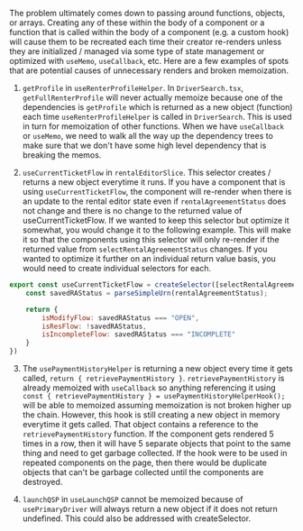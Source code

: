 The problem ultimately comes down to passing around functions, objects, or arrays. Creating any of these within the body of a component or a function that is called within the body of a component (e.g. a custom hook) will cause them to be recreated each time their creator re-renders unless they are initialized / managed via some type of state management or optimized with `useMemo`, `useCallback`, etc.
Here are a few examples of spots that are potential causes of unnecessary renders and broken memoization.

1. `getProfile` in `useRenterProfileHelper`. In `DriverSearch.tsx`, `getFullRenterProfile` will never actually memoize because one of the dependencies is `getProfile` which is returned as a new object (function) each time `useRenterProfileHelper` is called in `DriverSearch`. This is used in turn for memoization of other functions. When we have `useCallback` or `useMemo`, we need to walk all the way up the dependency trees to make sure that we don't have some high level dependency that is breaking the memos.

2. `useCurrentTicketFlow` in `rentalEditorSlice`. This selector creates / returns a new object everytime it runs. If you have a component that is using `useCurrentTicketFlow`, the component will re-render when there is an update to the rental editor state even if `rentalAgreementStatus` does not change and there is no change to the returned value of useCurrentTicketFlow. If we wanted to keep this selector but optimize it somewhat, you would change it to the following example. This will make it so that the components using this selector will only re-render if the returned value from `selectRentalAgreementStatus` changes. If you wanted to optimize it further on an individual return value basis, you would need to create individual selectors for each.

```js
export const useCurrentTicketFlow = createSelector([selectRentalAgreementStatus], (rentalAgreementStatus) => {
    const savedRAStatus = parseSimpleUrn(rentalAgreementStatus);

    return {
        isModifyFlow: savedRAStatus === "OPEN",
        isResFlow: !savedRAStatus,
        isIncompleteFlow: savedRAStatus === "INCOMPLETE"
    }
})
```

3. The `usePaymentHistoryHelper` is returning a new object every time it gets called, `return { retrievePaymentHistory }`. `retrievePaymentHistory` is already memoized with `useCallback` so anything referencing it using `const { retrievePaymentHistory } = usePaymentHistoryHelperHook();` will be able to memoized assuming memoization is not broken higher up the chain. However, this hook is still creating a new object in memory everytime it gets called. That object contains a reference to the `retrievePaymentHistory` function. If the component gets rendered 5 times in a row, then it will have 5 separate objects that point to the same thing and need to get garbage collected. If the hook were to be used in repeated components on the page, then there would be duplicate objects that can't be garbage collected until the components are destroyed.

4. `launchQSP` in `useLaunchQSP` cannot be memoized because of `usePrimaryDriver` will always return a new object if it does not return undefined. This could also be addressed with createSelector.
